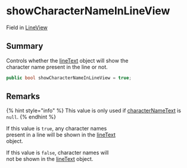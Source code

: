 # showCharacterNameInLineView

Field in [LineView](yarn.unity.legacy.lineview.md)

## Summary

Controls whether the [lineText](yarn.unity.legacy.lineview.linetext.md) object will show the\
character name present in the line or not.

```csharp
public bool showCharacterNameInLineView = true;
```

## Remarks

{% hint style="info" %}
This value is only used if [characterNameText](yarn.unity.legacy.lineview.characternametext.md) is `null`.
{% endhint %}

If this value is `true`, any character names\
present in a line will be shown in the [lineText](yarn.unity.legacy.lineview.linetext.md)\
object.

If this value is `false`, character names will\
not be shown in the [lineText](yarn.unity.legacy.lineview.linetext.md) object.
